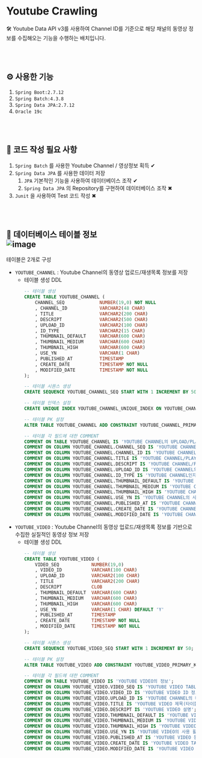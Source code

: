 # Youtube Crawling

🛠 Youtube Data API v3를 사용하여 Channel ID를 기준으로 해당 채널의 동영상 정보를 수집해오는 기능을 수행하는 배치입니다.

<br><br>

## ⚙ 사용한 기능
  1. `Spring Boot:2.7.12`
  2. `Spring Batch:4.3.8`
  3. `Spring Data JPA:2.7.12`
  4. `Oracle 19c`

<br><br>

##  📆 코드 작성 필요 사항
  1. `Spring Batch` 를 사용한 Youtube Channel / 영상정보 획득 ✔
  2. `Spring Data JPA` 를 사용한 데이터 저장
     1. `JPA` 기본적인 기능을 사용하여 데이터베이스 조작 ✔
     2. `Spring Data JPA` 의 Repository를 구현하여 데이터베이스 조작 ✖
  3. `Junit` 을 사용하여 Test 코드 작성 ✖

<br><br>

## 💾 데이터베이스 테이블 정보 <br>![image](https://github.com/jhc920403/spring_batch_youtube/assets/135422171/db70a747-1389-435a-baf3-801a063ccfc4)

테이블은 2개로 구성
- `YOUTUBE_CHANNEL`  : Youtube Channel의 동영상 업로드/재생목록 정보를 저장
  - 테이블 생성 DDL
    ```sql
    -- 테이블 생성
    CREATE TABLE YOUTUBE_CHANNEL (
        CHANNEL_SEQ             NUMBER(19,0) NOT NULL
        , CHANNEL_ID            VARCHAR2(48 CHAR)
        , TITLE                 VARCHAR2(200 CHAR)
        , DESCRIPT              VARCHAR2(500 CHAR)
        , UPLOAD_ID             VARCHAR2(100 CHAR)
        , ID_TYPE               VARCHAR2(15 CHAR)
        , THUMBNAIL_DEFAULT     VARCHAR(600 CHAR)
        , THUMBNAIL_MEDIUM      VARCHAR(600 CHAR)
        , THUMBNAIL_HIGH        VARCHAR(600 CHAR)
        , USE_YN                VARCHAR(1 CHAR)
        , PUBLISHED_AT          TIMESTAMP
        , CREATE_DATE           TIMESTAMP NOT NULL
        , MODIFIED_DATE         TIMESTAMP NOT NULL
    );

    -- 테이블 시퀀스 생성
    CREATE SEQUENCE YOUTUBE_CHANNEL_SEQ START WITH 1 INCREMENT BY 50;

    -- 테이블 인덱스 설정
    CREATE UNIQUE INDEX YOUTUBE_CHANNEL_UNIQUE_INDEX ON YOUTUBE_CHANNEL(CHANNEL_ID, UPLOAD_ID, ID_TYPE);

    -- 테이블 PK 설정
    ALTER TABLE YOUTUBE_CHANNEL ADD CONSTRAINT YOUTUBE_CHANNEL_PRIMARY_KEY PRIMARY KEY(CHANNEL_SEQ);

    -- 테이블 각 필드에 대한 COMMENT
    COMMENT ON TABLE YOUTUBE_CHANNEL IS 'YOUTUBE CHANNEL의 UPLOAD/PLAYLIST ID 정보';
    COMMENT ON COLUMN YOUTUBE_CHANNEL.CHANNEL_SEQ IS 'YOUTUBE CHANNEL TABLE의 SEQ 정보';
    COMMENT ON COLUMN YOUTUBE_CHANNEL.CHANNEL_ID IS 'YOUTUBE CHANNEL ID 정보';
    COMMENT ON COLUMN YOUTUBE_CHANNEL.TITLE IS 'YOUTUBE CHANNEL/PLAYLIST NAME';
    COMMENT ON COLUMN YOUTUBE_CHANNEL.DESCRIPT IS 'YOUTUBE CHANNEL/PLAYLIST에 대한 설명';
    COMMENT ON COLUMN YOUTUBE_CHANNEL.UPLOAD_ID IS 'YOUTUBE CHANNEL의 CHANNEL/PLAYLIST ID 정보';
    COMMENT ON COLUMN YOUTUBE_CHANNEL.ID_TYPE IS 'YOUTUBE CHANNEL인지 PLAYLIST인지 ID TYPE 구부자';
    COMMENT ON COLUMN YOUTUBE_CHANNEL.THUMBNAIL_DEFAULT IS 'YOUTUBE CHANNEL의 THUMBNAIL';
    COMMENT ON COLUMN YOUTUBE_CHANNEL.THUMBNAIL_MEDIUM IS 'YOUTUBE CHANNEL의 THUMBNAIL';
    COMMENT ON COLUMN YOUTUBE_CHANNEL.THUMBNAIL_HIGH IS 'YOUTUBE CHANNEL의 THUMBNAIL';
    COMMENT ON COLUMN YOUTUBE_CHANNEL.USE_YN IS 'YOUTUBE CHANNEL의 사용 활성화 여부';
    COMMENT ON COLUMN YOUTUBE_CHANNEL.PUBLISHED_AT IS 'YOUTUBE CHANNEL/PLAYLIST 배포 일자';
    COMMENT ON COLUMN YOUTUBE_CHANNEL.CREATE_DATE IS 'YOUTUBE CHANNEL TABLE의 COLUMN 등록 일자';
    COMMENT ON COLUMN YOUTUBE_CHANNEL.MODIFIED_DATE IS 'YOUTUBE CHANNEL TABLE의 COLUMN 수정 일자';
    ```
- `YOUTUBE_VIDEO`    : Youtube Channel의 동영상 업로드/재생목록 정보를 기반으로 수집한 실질적인 동영상 정보 저장
  - 테이블 생성 DDL
    ```sql
    -- 테이블 생성
    CREATE TABLE YOUTUBE_VIDEO (
        VIDEO_SEQ            NUMBER(19,0)
        , VIDEO_ID           VARCHAR(100 CHAR)
        , UPLOAD_ID          VARCHAR2(100 CHAR)
        , TITLE              VARCHAR2(200 CHAR) 
        , DESCRIPT           CLOB
        , THUMBNAIL_DEFAULT  VARCHAR(600 CHAR)
        , THUMBNAIL_MEDIUM   VARCHAR(600 CHAR)
        , THUMBNAIL_HIGH     VARCHAR(600 CHAR)
        , USE_YN             VARCHAR(1 CHAR) DEFAULT 'Y'
        , PUBLISHED_AT       TIMESTAMP
        , CREATE_DATE        TIMESTAMP NOT NULL
        , MODIFIED_DATE      TIMESTAMP NOT NULL
    );

    -- 테이블 시퀀스 생성
    CREATE SEQUENCE YOUTUBE_VIDEO_SEQ START WITH 1 INCREMENT BY 50;

    -- 테이블 PK 설정
    ALTER TABLE YOUTUBE_VIDEO ADD CONSTRAINT YOUTUBE_VIDEO_PRIMARY_KEY PRIMARY KEY(VIDEO_SEQ);

    -- 테이블 각 필드에 대한 COMMENT
    COMMENT ON TABLE YOUTUBE_VIDEO IS 'YOUTUBE VIDEO의 정보';
    COMMENT ON COLUMN YOUTUBE_VIDEO.VIDEO_SEQ IS 'YOUTUBE VIDEO TABLE의 SEQ';
    COMMENT ON COLUMN YOUTUBE_VIDEO.VIDEO_ID IS 'YOUTUBE VIDEO ID 정보';
    COMMENT ON COLUMN YOUTUBE_VIDEO.UPLOAD_ID IS 'YOUTUBE CHANNEL의 UPLOAD ID 정보';
    COMMENT ON COLUMN YOUTUBE_VIDEO.TITLE IS 'YOUTUBE VIDEO 제목(타이틀)';
    COMMENT ON COLUMN YOUTUBE_VIDEO.DESCRIPT IS 'YOUTUBE VIDEO 설명';
    COMMENT ON COLUMN YOUTUBE_VIDEO.THUMBNAIL_DEFAULT IS 'YOUTUBE VIDEO의 THUMBNAIL';
    COMMENT ON COLUMN YOUTUBE_VIDEO.THUMBNAIL_MEDIUM IS 'YOUTUBE VIDEO의 THUMBNAIL';
    COMMENT ON COLUMN YOUTUBE_VIDEO.THUMBNAIL_HIGH IS 'YOUTUBE VIDEO의 THUMBNAIL';
    COMMENT ON COLUMN YOUTUBE_VIDEO.USE_YN IS 'YOUTUBE VIDEO의 사용 활성화 여부';
    COMMENT ON COLUMN YOUTUBE_VIDEO.PUBLISHED_AT IS 'YOUTUBE VIDEO 등록 일자';
    COMMENT ON COLUMN YOUTUBE_VIDEO.CREATE_DATE IS 'YOUTUBE VIDEO TABLE의 COLUMN 등록 일자';
    COMMENT ON COLUMN YOUTUBE_VIDEO.MODIFIED_DATE IS 'YOUTUBE VIDEO TABLE의 COLUMN 수정 일자';    
    ```
